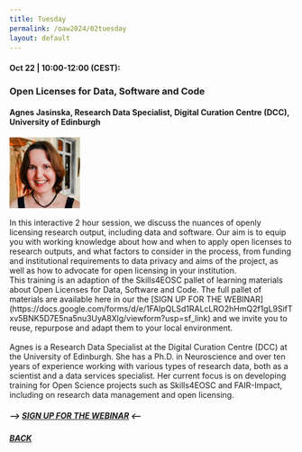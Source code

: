 ```yaml
---
title: Tuesday
permalink: /oaw2024/02tuesday
layout: default
---
```


#### Oct 22 | 10:00-12:00 (CEST):

### Open Licenses for Data, Software and Code

#### Agnes Jasinska, Research Data Specialist, Digital Curation Centre (DCC), University of Edinburgh

<img src="/oaw2024/images/agja.jpeg" alt="Agnes Jasinska" style="height: 25%; width:25%;"/>

<p>In this interactive 2 hour session, we discuss the nuances of openly licensing research output, including data and software. Our aim is to equip you with working knowledge about how and when to apply open licenses to research outputs, and what factors to consider in the process, from funding and institutional requirements to data privacy and aims of the project, as well as how to advocate for open licensing in your institution.<br> 
This training is an adaption of the Skills4EOSC pallet of learning materials about Open Licenses for Data, Software and Code. The full pallet of materials are available here in our the [SIGN UP FOR THE WEBINAR](https://docs.google.com/forms/d/e/1FAIpQLSd1RALcLRO2hHmQ2f1gL9SifTxv5BNK5D7E5na5nu3UyA8Xlg/viewform?usp=sf_link) and we invite you to reuse, repurpose and adapt them to your local environment. <br><br>
Agnes is a Research Data Specialist at the Digital Curation Centre (DCC) at the University of Edinburgh. She has a Ph.D. in Neuroscience and over ten years of experience working with various types of research data, both as a scientist and a data services specialist. Her current focus is on developing training for Open Science projects such as Skills4EOSC and FAIR-Impact, including on research data management and open licensing.</p>

##### --> [SIGN UP FOR THE WEBINAR](https://docs.google.com/forms/d/e/1FAIpQLSd1RALcLRO2hHmQ2f1gL9SifTxv5BNK5D7E5na5nu3UyA8Xlg/viewform?usp=sf_link) <--

##### [BACK](https://openaccess.dk/oaw2024#programme-of-the-danish-open-access-week-2024)



